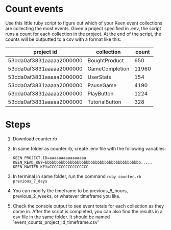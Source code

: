 # Count events 
Use this little ruby script to figure out which of your Keen event collections are collecting the most events.
Given a project specified in .env, the script runs a count for each collection in the project. 
At the end of the script, the counts will be outputted to a csv with a format like this:

project id | collection | count
--- | --- | ---
53dda0af3831aaaaa2000000 | BoughtProduct | 650
53dda0af3831aaaaa2000000 | GameCompletion | 11960
53dda0af3831aaaaa2000000 | UserStats | 154
53dda0af3831aaaaa2000000 | PauseGame | 4190
53dda0af3831aaaaa2000000 | PlayButton | 1224
53dda0af3831aaaaa2000000 | TutorialButton | 328


# Steps
1. Download counter.rb
2. In same folder as counter.rb, create .env file with the following variables:
  
   ```
   KEEN_PROJECT_ID=aaaaaaaaaaaaaaaa
   KEEN_READ_KEY=bbbbbbbbbbbbbbbbbbbbbbbbbbbbbbbbbbbbbbbbbb.....
   KEEN_MASTER_KEY=CCCCCCCCCCCCCCCCC
   ```
   
3. In terminal in same folder, run the command `ruby counter.rb previous_7_days`
4. You can modify the timeframe to be previous_8_hours, previous_2_weeks, or whatever timeframe you like.
5. Check the console output to see event totals for each collection as they come in. After the script is completed, you can also find the results in a csv file in the same folder. It should be named `event_counts_project_id_timeframe.csv'
